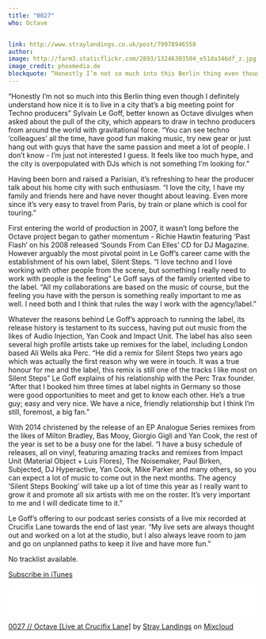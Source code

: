 ```yaml
---
title: "0027"
who: Octave


link: http://www.straylandings.co.uk/post/79978946558
author:
image: http://farm3.staticflickr.com/2893/13246303504_e51da346df_z.jpg
image_credit: phoxmedia.de
blockquote: “Honestly I’m not so much into this Berlin thing even though I definitely understand how nice it is to live in a city that’s a big meeting point for Techno producers” Sylvain Le Goff, better known as Octave divulges when asked about the pull of the city, which appears to draw in techno producers from around the world with gravitational force. “You can see techno ‘colleagues’ all the time, have good fun making music, try new gear or just hang out with guys that have the same passion and meet a lot of people. I don’t know - I’m just not interested I guess. It feels like too much hype, and the city is overpopulated with DJs which is not something I’m looking for.”
---
```


“Honestly I’m not so much into this Berlin thing even though I definitely understand how nice it is to live in a city that’s a big meeting point for Techno producers” Sylvain Le Goff, better known as Octave divulges when asked about the pull of the city, which appears to draw in techno producers from around the world with gravitational force. “You can see techno ‘colleagues’ all the time, have good fun making music, try new gear or just hang out with guys that have the same passion and meet a lot of people. I don’t know - I’m just not interested I guess. It feels like too much hype, and the city is overpopulated with DJs which is not something I’m looking for.”

Having been born and raised a Parisian, it’s refreshing to hear the producer talk about his home city with such enthusiasm. “I love the city, I have my family and friends here and have never thought about leaving. Even more since it’s very easy to travel from Paris, by train or plane which is cool for touring.”

First entering the world of production in 2007, it wasn’t long before the Octave project began to gather momentum - Richie Hawtin featuring ‘Past Flash’ on his 2008 released ‘Sounds From Can Elles’ CD for DJ Magazine. However arguably the most pivotal point in Le Goff’s career came with the establishment of his own label, Silent Steps. “I love techno and I love working with other people from the scene, but something I really need to work with people is the feeling” Le Goff says of the family oriented vibe to the label. “All my collaborations are based on the music of course, but the feeling you have with the person is something really important to me as well. I need both and I think that rules the way I work with the agency/label.”

Whatever the reasons behind Le Goff’s approach to running the label, its release history is testament to its success, having put out music from the likes of Audio Injection, Yan Cook and Impact Unit. The label has also seen several high profile artists take up remixes for the label, including London based Ali Wells aka Perc. “He did a remix for Silent Steps two years ago which was actually the first reason why we were in touch. It was a true honour for me and the label, this remix is still one of the tracks I like most on Silent Steps” Le Goff explains of his relationship with the Perc Trax founder. “After that I booked him three times at label nights in Germany so those were good opportunities to meet and get to know each other. He’s a true guy; easy and very nice. We have a nice, friendly relationship but I think I’m still, foremost, a big fan.”

With 2014 christened by the release of an EP Analogue Series remixes from the likes of Milton Bradley, Bas Mooy, Giorgio Gigli and Yan Cook, the rest of the year is set to be a busy one for the label. “I have a busy schedule of releases, all on vinyl, featuring amazing tracks and remixes from Impact Unit (Material Object + Luis Flores), The Noisemaker, Paul Birken, Subjected, DJ Hyperactive, Yan Cook, Mike Parker and many others, so you can expect a lot of music to come out in the next months. The agency ‘Silent Steps Booking’ will take up a lot of time this year as I really want to grow it and promote all six artists with me on the roster. It’s very important to me and I will dedicate time to it.”

Le Goff’s offering to our podcast series consists of a live mix recorded at Crucifix Lane towards the end of last year. “My live sets are always thought out and worked on a lot at the studio, but I also always leave room to jam and go on unplanned paths to keep it live and have more fun.”

No tracklist available.

[Subscribe in iTunes](https://itunes.apple.com/gb/podcast/stray-landings-mix-series/id556425050?mt=2)

<iframe frameborder="0" height="60" src="//www.mixcloud.com/widget/iframe/?feed=http%3A%2F%2Fwww.mixcloud.com%2Fstraylandings%2F0027-octave-live-at-crucifix-lane%2F&amp;mini=1&amp;embed_uuid=8a1f4acb-3c02-4ea4-ba82-2eecdcf8d0ee&amp;replace=0&amp;hide_cover=1&amp;hide_artwork=1&amp;embed_type=widget_standard&amp;hide_tracklist=1" width="100%"></iframe>

[0027 // Octave [Live at Crucifix Lane]](http://www.mixcloud.com/straylandings/0027-octave-live-at-crucifix-lane/?utm_source=widget&amp;utm_medium=web&amp;utm_campaign=base_links&amp;utm_term=resource_link) by [Stray Landings](http://www.mixcloud.com/straylandings/?utm_source=widget&amp;utm_medium=web&amp;utm_campaign=base_links&amp;utm_term=profile_link) on [ Mixcloud](http://www.mixcloud.com/?utm_source=widget&utm_medium=web&utm_campaign=base_links&utm_term=homepage_link)